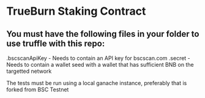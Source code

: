 # TrueBurn Staking Contract

## You must have the following files in your folder to use truffle with this repo:

.bscscanApiKey          - Needs to contain an API key for bscscan.com
.secret                 - Needs to contain a wallet seed with a wallet that has sufficient BNB on the targetted network

The tests must be run using a local ganache instance, preferably that is forked from BSC Testnet